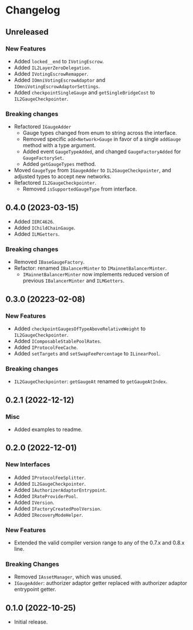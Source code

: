 # Changelog

## Unreleased

### New Features

- Added `locked__end` to `IVotingEscrow`.
- Added `IL2LayerZeroDelegation`.
- Added `IVotingEscrowRemapper`.
- Added `IOmniVotingEscrowAdaptor` and `IOmniVotingEscrowAdaptorSettings`.
- Added `checkpointSingleGauge` and `getSingleBridgeCost` to `IL2GaugeCheckpointer`.

### Breaking changes

- Refactored `IGaugeAdder`
  - Gauge types changed from enum to string across the interface.
  - Removed specific `add<Network>Gauge` in favor of a single `addGauge` method with a type argument.
  - Added event `GaugeTypeAdded`, and changed `GaugeFactoryAdded` for `GaugeFactorySet`.
  - Added `getGaugeTypes` method.
- Moved `GaugeType` from `IGaugeAdder` to `IL2GaugeCheckpointer`, and adjusted types to accept new networks.
- Refactored `IL2GaugeCheckpointer`.
  - Removed `isSupportedGaugeType` from interface.

## 0.4.0 (2023-03-15)

- Added `IERC4626`.
- Added `IChildChainGauge`.
- Added `ILMGetters`.

### Breaking changes

- Removed `IBaseGaugeFactory`.
- Refactor: renamed `IBalancerMinter` to `IMainnetBalancerMinter`.
  - `IMainnetBalancerMinter` now implements reduced version of previous `IBalancerMinter` and `ILMGetters`.

## 0.3.0 (20223-02-08)

### New Features

- Added `checkpointGaugesOfTypeAboveRelativeWeight` to `IL2GaugeCheckpointer`.
- Added `IComposableStablePoolRates`.
- Added `IProtocolFeeCache`.
- Added `setTargets` and `setSwapFeePercentage` to `ILinearPool`.

### Breaking changes

- `IL2GaugeCheckpointer`: `getGaugeAt` renamed to `getGaugeAtIndex`.

## 0.2.1 (2022-12-12)

### Misc

- Added examples to readme.

## 0.2.0 (2022-12-01)

### New Interfaces

- Added `IProtocolFeeSplitter`.
- Added `IL2GaugeCheckpointer`.
- Added `IAuthorizerAdaptorEntrypoint`.
- Added `IRateProviderPool`.
- Added `IVersion`.
- Added `IFactoryCreatedPoolVersion`.
- Added `IRecoveryModeHelper`.

### New Features

- Extended the valid compiler version range to any of the 0.7.x and 0.8.x line.

### Breaking Changes

- Removed `IAssetManager`, which was unused.
- `IGaugeAdder`: authorizer adaptor getter replaced with authorizer adaptor entrypoint getter.

## 0.1.0 (2022-10-25)

- Initial release.
